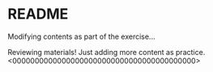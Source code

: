 # README #

Modifying contents as part of the exercise...

Reviewing materials!
Just adding more content as practice.
<00000000000000000000000000000000000000000>
